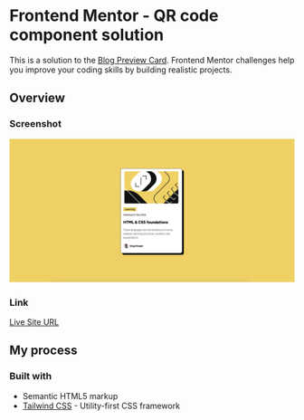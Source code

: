 # Frontend Mentor - QR code component solution
This is a solution to the [Blog Preview Card](https://www.frontendmentor.io/challenges/blog-preview-card-ckPaj01IcS). Frontend Mentor challenges help you improve your coding skills by building realistic projects.

## Overview

### Screenshot

![](./screenshot.png)

### Link

[Live Site URL](https://deft-marshmallow-bfd21e.netlify.app)

## My process

### Built with

- Semantic HTML5 markup
- [Tailwind CSS](https://tailwindcss.com/) - Utility-first CSS framework